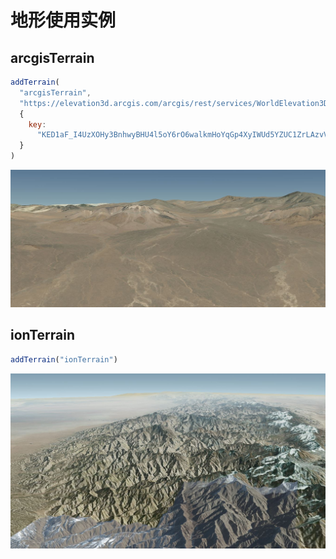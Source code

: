 # 地形使用实例

## arcgisTerrain

```js
addTerrain(
  "arcgisTerrain",
  "https://elevation3d.arcgis.com/arcgis/rest/services/WorldElevation3D/Terrain3D/ImageServer",
  {
    key:
      "KED1aF_I4UzXOHy3BnhwyBHU4l5oY6rO6walkmHoYqGp4XyIWUd5YZUC1ZrLAzvV40pR6gBXQayh0eFA8m6vPg.."
  }
)
```

![arcgisTerrain](./displayTerrain/WorldElevation3D.JPG)

## ionTerrain

```js
addTerrain("ionTerrain")
```

![ionTerrain](./displayTerrain/ionTerrain.JPG)
